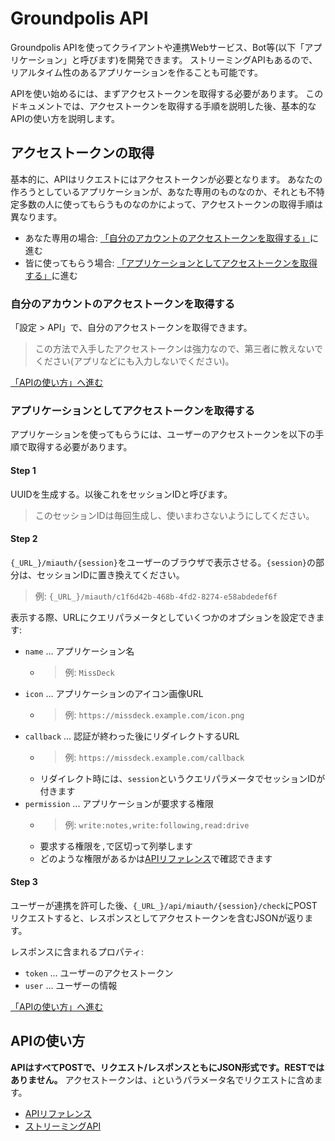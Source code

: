 # Groundpolis API

Groundpolis APIを使ってクライアントや連携Webサービス、Bot等(以下「アプリケーション」と呼びます)を開発できます。
ストリーミングAPIもあるので、リアルタイム性のあるアプリケーションを作ることも可能です。

APIを使い始めるには、まずアクセストークンを取得する必要があります。
このドキュメントでは、アクセストークンを取得する手順を説明した後、基本的なAPIの使い方を説明します。

## アクセストークンの取得
基本的に、APIはリクエストにはアクセストークンが必要となります。
あなたの作ろうとしているアプリケーションが、あなた専用のものなのか、それとも不特定多数の人に使ってもらうものなのかによって、アクセストークンの取得手順は異なります。

* あなた専用の場合: [「自分のアカウントのアクセストークンを取得する」](#自分のアカウントのアクセストークンを取得する)に進む
* 皆に使ってもらう場合: [「アプリケーションとしてアクセストークンを取得する」](#アプリケーションとしてアクセストークンを取得する)に進む

### 自分のアカウントのアクセストークンを取得する
「設定 > API」で、自分のアクセストークンを取得できます。

> この方法で入手したアクセストークンは強力なので、第三者に教えないでください(アプリなどにも入力しないでください)。

[「APIの使い方」へ進む](#APIの使い方)

### アプリケーションとしてアクセストークンを取得する
アプリケーションを使ってもらうには、ユーザーのアクセストークンを以下の手順で取得する必要があります。

#### Step 1

UUIDを生成する。以後これをセッションIDと呼びます。

> このセッションIDは毎回生成し、使いまわさないようにしてください。

#### Step 2

`{_URL_}/miauth/{session}`をユーザーのブラウザで表示させる。`{session}`の部分は、セッションIDに置き換えてください。
> 例: `{_URL_}/miauth/c1f6d42b-468b-4fd2-8274-e58abdedef6f`

表示する際、URLにクエリパラメータとしていくつかのオプションを設定できます:
* `name` ... アプリケーション名
	* > 例: `MissDeck`
* `icon` ... アプリケーションのアイコン画像URL
	* > 例: `https://missdeck.example.com/icon.png`
* `callback` ... 認証が終わった後にリダイレクトするURL
	* > 例: `https://missdeck.example.com/callback`
	* リダイレクト時には、`session`というクエリパラメータでセッションIDが付きます
* `permission` ... アプリケーションが要求する権限
	* > 例: `write:notes,write:following,read:drive`
	* 要求する権限を`,`で区切って列挙します
	* どのような権限があるかは[APIリファレンス](/api-doc)で確認できます

#### Step 3
ユーザーが連携を許可した後、`{_URL_}/api/miauth/{session}/check`にPOSTリクエストすると、レスポンスとしてアクセストークンを含むJSONが返ります。

レスポンスに含まれるプロパティ:
* `token` ... ユーザーのアクセストークン
* `user` ... ユーザーの情報

[「APIの使い方」へ進む](#APIの使い方)

## APIの使い方
**APIはすべてPOSTで、リクエスト/レスポンスともにJSON形式です。RESTではありません。**
アクセストークンは、`i`というパラメータ名でリクエストに含めます。

* [APIリファレンス](/api-doc)
* [ストリーミングAPI](./stream)
